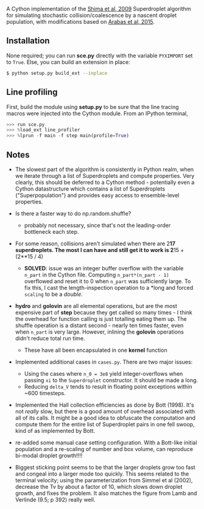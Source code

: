 A Cython implementation of the [Shima et al, 2009](http://dx.doi.org/10.1002/qj.441) Superdroplet algorithm for simulating stochastic collision/coalescence by a nascent droplet population, with modifications based on [Arabas et al, 2015](http://10.5194/gmd-8-1677-2015).

## Installation

None required; you can run **sce.py** directly with the variable `PYXIMPORT` set to `True`. Else, you can build an extension in place:

```bash
$ python setup.py build_ext --inplace
```

## Line profiling

First, build the module using **setup.py** to be sure that the line tracing macros were injected into the Cython module. From an IPython terminal,

```python
>>> run sce.py
>>> %load_ext line_profiler
>>> %lprun -f main -f step main(profile=True)

```


## Notes

- The slowest part of the algorithm is consistently in Python realm, when we iterate through a list of Superdroplets and compute properties. Very clearly, this should be deferred to a Cython method - potentially even a Cython datastructure which contains a list of Superdroplets ("Superpopulation") and provides easy access to ensemble-level properties.

- Is there a faster way to do np.random.shuffle?
    + probably not necessary, since that's not the leading-order bottleneck each step.
     
- For some reason, collisions aren't simulated when there are 2**17 superdroplets. The most I can have and still get it to work is 2**15 + (2**15 / 4)
    + **SOLVED**: issue was an integer buffer overflow with the variable `n_part` in the Cython file. Computing `n_part*(n_part - 1)` overflowed and reset it to 0 when `n_part` was sufficiently large. To fix this, I cast the length-inspection operation to a *long and forced `scaling` to be a *double*.

- **hydro** and **golovin** are all elemental operations, but are the most expensive part of **step** because they get called so many times - I think the overhead for function calling is just totalling eating them up. The shuffle operation is a distant second - nearly ten times faster, even when `n_part` is very large. However, inlining the **golovin** operations didn't reduce total run time.
    + These have all been encapsulated in one **kernel** function

- Implemented additional cases in `cases.py`. There are two major issues:
    + Using the cases where `n_0 = 3e8` yield integer-overflows when passing `xi` to the `Superdroplet` constructor. It should be made a long.
    + Reducing `delta_V` tends to result in floating point exceptions within ~600 timesteps.

- Implemented the Hall collection efficiencies as done by Bott (1998). It's not *really* slow, but there is a good amount of overhead associated with all of its calls. It might be a good idea to obfuscate the computation and compute them for the entire list of Superdroplet pairs in one fell swoop, kind of as implemented by Bott.

- re-added some manual case setting configuration. With a Bott-like initial population and a re-scaling of number and box volume, can reproduce bi-modal droplet growth!!!!

- Biggest sticking point seems to be that the larger droplets grow too fast and congeal into a larger mode too quickly. This seems related to the terminal velocity; using the parameterization from Simmel et al (2002), decrease the Tv by about a factor of 10, which slows down droplet growth, and fixes the problem. It also matches the figure from Lamb and Verlinde (9.5; p 392) really well.